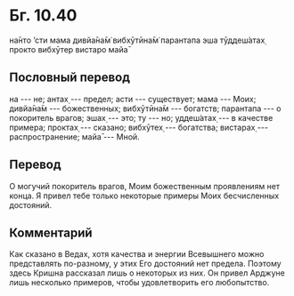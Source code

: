 # Бг. 10.40
на̄нто ’сти мама дивйа̄на̄м̇
вибхӯтӣна̄м̇ парантапа
эша тӯддеш́атах̣ прокто
вибхӯтер вистаро майа̄
## Пословный перевод

на --- не; антах̣ --- предел; асти --- существует; мама --- Моих;
дивйа̄на̄м --- божественных; вибхӯтӣна̄м --- богатств; парантапа --- о
покоритель врагов; эшах̣ --- это; ту --- но; уддеш́атах̣ --- в качестве
примера; проктах̣ --- сказано; вибхӯтех̣ --- богатства; вистарах̣ ---
распространение; майа̄ --- Мной.

## Перевод

О могучий покоритель врагов, Моим божественным проявлениям нет конца. Я
привел тебе только некоторые примеры Моих бесчисленных достояний.

## Комментарий

Как сказано в Ведах, хотя качества и энергии Всевышнего можно
представлять по-разному, у этих Его достояний нет предела. Поэтому здесь
Кришна рассказал лишь о некоторых из них. Он привел Арджуне лишь
несколько примеров, чтобы удовлетворить его любопытство.
